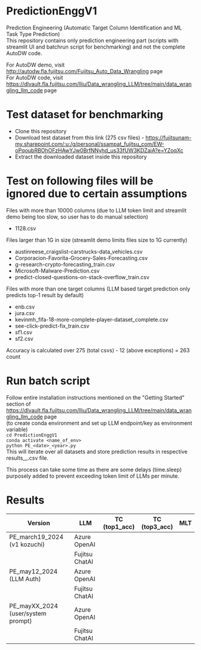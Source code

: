 # PredictionEnggV1
Prediction Engineering (Automatic Target Column Identification and ML Task Type Prediction)\
This repository contains only prediction engineering part (scripts with streamlit UI and batchrun script for benchmarking) and not the complete AutoDW code. 

For AutoDW demo, visit http://autodw.fla.fujitsu.com/Fujitsu_Auto_Data_Wrangling page\
For AutoDW code, visit https://dlvault.fla.fujitsu.com/lliu/Data_wrangling_LLM/tree/main/data_wrangling_llm_code page

# Test dataset for benchmarking
- Clone this repository
- Download test dataset from this link (275 csv files) - https://fujitsunam-my.sharepoint.com/:u:/g/personal/ssampat_fujitsu_com/EW-oPqoubRBOhOFzHAwYJw0BrfNNyhd_us33fUW3KDZaiA?e=YZoqXc
- Extract the downloaded dataset inside this repository

# Test on following files will be ignored due to certain assumptions

Files with more than 10000 columns (due to LLM token limit and streamlit demo being too slow, so user has to do manual selection)
- 1128.csv

Files larger than 1G in size (streamlit demo limits files size to 1G currently)
- austinreese_craigslist-carstrucks-data_vehicles.csv
- Corporacion-Favorita-Grocery-Sales-Forecasting.csv
- g-research-crypto-forecasting_train.csv
- Microsoft-Malware-Prediction.csv
- predict-closed-questions-on-stack-overflow_train.csv

Files with more than one target columns (LLM based target prediction only predicts top-1 result by default)
- enb.csv
- jura.csv
- kevinmh_fifa-18-more-complete-player-dataset_complete.csv
- see-click-predict-fix_train.csv
- sf1.csv
- sf2.csv

Accuracy is calculated over 275 (total csvs) - 12 (above exceptions) = 263 count

# Run batch script

Follow entire installation instructions mentioned on the "Getting Started" section of https://dlvault.fla.fujitsu.com/lliu/Data_wrangling_LLM/tree/main/data_wrangling_llm_code page\
(to create conda environment and set up LLM endpoint/key as environment variable)\
```cd PredictionEnggV1```\
```conda activate <name_of_env>```\
```python PE_<date>_<year>.py```\
This will iterate over all datasets and store prediction results in respective results_<date>_<year>.csv file.

This process can take some time as there are some delays (time.sleep) purposely added to prevent exceeding token limit of LLMs per minute.

# Results

| Version                             | LLM            | TC (top1_acc) | TC (top3_acc) | MLT |
|-------------------------------------|----------------|---------------|---------------|-----|
| PE_march19_2024 (v1 kozuchi)        | Azure OpenAI   |               |               |     |
|                                     | Fujitsu ChatAI |               |               |     |
| PE_may12_2024 (LLM Auth)            | Azure OpenAI   |               |               |     |
|                                     | Fujitsu ChatAI |               |               |     |
| PE_mayXX_2024 (user/system prompt)  | Azure OpenAI   |               |               |     |
|                                     | Fujitsu ChatAI |               |               |     |
